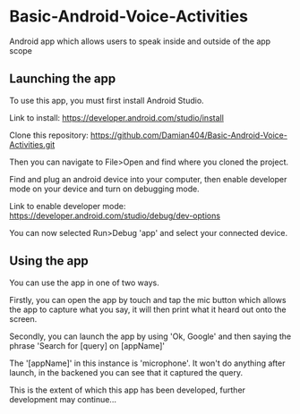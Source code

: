 # Basic-Android-Voice-Activities
Android app which allows users to speak inside and outside of the app scope

## Launching the app

To use this app, you must first install Android Studio.

Link to install: https://developer.android.com/studio/install

Clone this repository: https://github.com/Damian404/Basic-Android-Voice-Activities.git

Then you can navigate to File>Open and find where you cloned the project.

Find and plug an android device into your computer, then enable developer mode on your device and turn on debugging mode.

Link to enable developer mode: https://developer.android.com/studio/debug/dev-options

You can now selected Run>Debug 'app' and select your connected device.

## Using the app

You can use the app in one of two ways.

Firstly, you can open the app by touch and tap the mic button which allows the app to capture what you say, it will then print what it heard out onto the screen.

Secondly, you can launch the app by using 'Ok, Google' and then saying the phrase 'Search for [query] on [appName]'

The '[appName]' in this instance is 'microphone'. It won't do anything after launch, in the backened you can see that it captured the query.

This is the extent of which this app has been developed, further development may continue...
